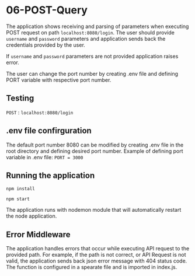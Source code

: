 # 06-POST-Query

The application shows receiving and parsing of parameters when executing POST request on path `localhost:8080/login`.
The user should provide `username` and `password` parameters and application sends back the credentials provided by the user. 

If `username` and `password` parameters are not provided application raises error.

The user can change the port number by creating .env file and defining PORT variable with respective port number.

## Testing

`POST` : `localhost:8080/login`

## .env file confirguration

The default port number 8080 can be modified by creating .env file in the root directory and defining desired port number. 
Example of defining port variable in .env file:
`PORT = 3000`

## Running the application

`npm install`

`npm start`

The application runs with nodemon module that will automatically restart the node application.

## Error Middleware

The application handles errors that occur while executing API request to the provided path. For example, if the path is not correct, or API Request is not valid, the application sends back json error message with 404 status code. The function is configured in a spearate file and is imported in index.js.
